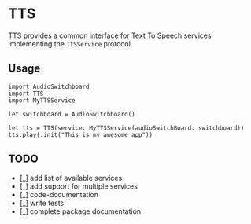 # TTS

TTS provides a common interface for Text To Speech services implementing the `TTSService` protocol.

## Usage 

```
import AudioSwitchboard
import TTS
import MyTTSService

let switchboard = AudioSwitchboard()

let tts = TTS(service: MyTTSService(audioSwitchBoard: switchboard))
tts.play(.init("This is my awesome app"))
```

## TODO

- [_] add list of available services
- [_] add support for multiple services
- [_] code-documentation
- [_] write tests
- [_] complete package documentation
